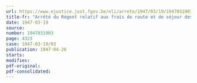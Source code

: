 ```yaml
---
url: https://www.ejustice.just.fgov.be/eli/arrete/1947/03/19/1947031903/justel
title-fr: "Arrêté du Régent relatif aux frais de route et de séjour des membres des comités locaux et provinciaux de reconstruction"
date: 1947-03-19
source:
number: 1947031903
page: 4323
case: 1947-03-19/03
publication: 1947-04-26
starts:
modifies:
pdf-original:
pdf-consolidated:
---
```



